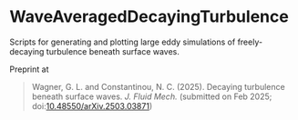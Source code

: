 # WaveAveragedDecayingTurbulence

Scripts for generating and plotting large eddy simulations of freely-decaying turbulence beneath surface waves.

Preprint at

> Wagner, G. L. and Constantinou, N. C. (2025). Decaying turbulence beneath surface waves. _J. Fluid Mech._ (submitted on Feb 2025; doi:[10.48550/arXiv.2503.03871](https://doi.org/10.48550/arXiv.2503.03871))
